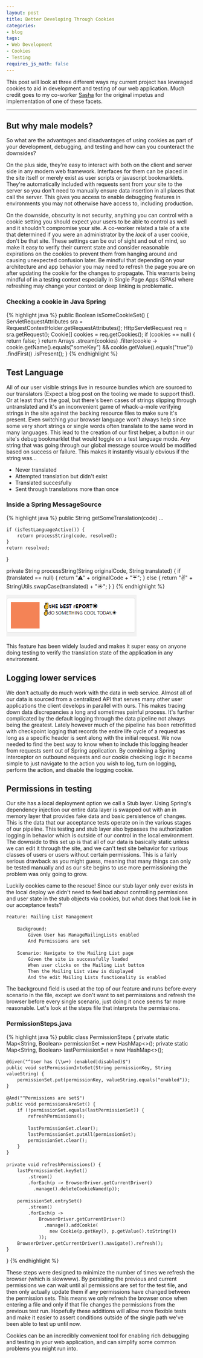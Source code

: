 ```yaml
---
layout: post
title: Better Developing Through Cookies
categories:
- blog
tags:
- Web Development
- Cookies
- Testing
requires_js_math: false
---
```


This post will look at three different ways my current project has leveraged cookies to aid in development and testing of our web application. Much credit goes to my co-worker [Sasha](https://arktronic.com) for the original impetus and implementation of one of these facets.

---

## But why male models?

So what are the advantages and disadvantages of using cookies as part of your development, debugging, and testing and how can you counteract the downsides?

On the plus side, they're easy to interact with both on the client and server side in any modern web framework. Interfaces for them can be placed in the site itself or merely exist as user scripts or javascript bookmarklets. They're automatically included with requests sent from your site to the server so you don't need to manually ensure data insertion in all places that call the server. This gives you access to enable debugging features in environments you may not otherwise have access to, including production.

On the downside, obscurity is not security, anything you can control with a cookie setting you should expect your users to be able to control as well and it shouldn't compromise your site. A co-worker related a tale of a site that determined if you were an administrator by the _lack_ of a user cookie, don't be that site. These settings can be out of sight and out of mind, so make it easy to verify their current state and consider reasonable expirations on the cookies to prevent them from hanging around and causing unexpected confusion later. Be mindful that depending on your architecture and app behavior you may need to refresh the page you are on after updating the cookie for the changes to propagate. This warrants being mindful of in a testing context especially in Single Page Apps (SPAs) where refreshing may change your context or deep linking is problematic.

### Checking a cookie in Java Spring

{% highlight java %}
public Boolean isSomeCookieSet() {
    ServletRequestAttributes sra = RequestContextHolder.getRequestAttributes();
    HttpServletRequest req = sra.getRequest();
    Cookie[] cookies = req.getCookies();
    if (cookies == null) {
        return false;
    }
    return Arrays
        .stream(cookies)
        .filter(cookie ->
          cookie.getName().equals("someKey")
          && cookie.getValue().equals("true"))
        .findFirst()
        .isPresent();
}
{% endhighlight %}

## Test Language

All of our user visible strings live in resource bundles which are sourced to our translators (Expect a blog post on the tooling we made to support this!). Or at least that's the goal, but there's been cases of strings slipping through untranslated and it's an inconvenient game of whack-a-mole verifying strings in the site against the backing resource files to make sure it's present. Even switching your browser language won't always help since some very short strings or single words often translate to the same word in many languages. This lead to the creation of our first helper, a button in our site's debug bookmarklet that would toggle on a test language mode. Any string that was going through our global message source would be modified based on success or failure. This makes it instantly visually obvious if the string was...

* Never translated
* Attempted translation but didn't exist
* Translated succesfully
* Sent through translations more than once

### Inside a Spring MessageSource
{% highlight java %}
public String getSomeTranslation(code)
    ...

    if (isTestLanguageActive()) {
        return processString(code, resolved);
    }
    return resolved;
}

private String processString(String originalCode, String translated) {
    if (translated == null) {
        return "⚠" + originalCode + "☔";
    } else {
        return "✌" + StringUtils.swapCase(translated) + "☀";
    }
}
{% endhighlight %}

![Test Language Sample](/assets/test-language.png)

This feature has been widely lauded and makes it super easy on anyone doing testing to verify the translation state of the application in any environment.

## Logging lower services

We don't actually do much work with the data in web service. Almost all of our data is sourced from a centralized API that serves many other user applications the client develops in parallel with ours. This makes tracing down data discrepancies a long and sometimes painful process. It's further complicated by the default logging through the data pipeline not always being the greatest. Lately however much of the pipeline has been retrofitted with checkpoint logging that records the entire life cycle of a request as long as a specific header is sent along with the initial request. We now needed to find the best way to know when to include this logging header from requests sent out of Spring application. By combining a Spring interceptor on outbound requests and our cookie checking logic it became simple to just navigate to the action you wish to log, turn on logging, perform the action, and disable the logging cookie.


## Permissions in testing

Our site has a local deployment option we call a Stub layer. Using Spring's dependency injection our entire data layer is swapped out with an in memory layer that provides fake data and basic persistence of changes. This is the data that our acceptance tests operate on in the various stages of our pipeline. This testing and stub layer also bypasses the authorization logging in behavior which is outside of our control in the local environment. The downside to this set up is that all of our data is basically static unless we can edit it through the site, and we can't test site behavior for various classes of users or users without certain permissions. This is a fairly serious drawback as you might guess, meaning that many things can only be tested manually and as our site begins to use more permissioning the problem was only going to grow.

Luckily cookies came to the rescue! Since our stub layer only ever exists in the local deploy we didn't need to feel bad about controlling permissions and user state in the stub objects via cookies, but what does that look like in our acceptance tests?

    Feature: Mailing List Management

        Background:
            Given User has ManageMailingLists enabled
            And Permissions are set

        Scenario: Navigate to the Mailing List page
            Given the site is successfully loaded
            When user clicks on the Mailing List button
            Then the Mailing List view is displayed
            And the edit Mailing Lists functionality is enabled

The background field is used at the top of our feature and runs before every scenario in the file, except we don't want to set permissions and refresh the browser before every single scenario, just doing it once seems far more reasonable. Let's look at the steps file that interprets the permissions.


### PermissionSteps.java

{% highlight java %}
public class PermissionSteps {
    private static Map<String, Boolean> permissionSet = new HashMap<>();
    private static Map<String, Boolean> lastPermissionSet = new HashMap<>();

    @Given("^User has (\\w+) (enabled|disabled)$")
    public void setPermissionIntoSet(String permissionKey, String valueString) {
        permissionSet.put(permissionKey, valueString.equals("enabled"));
    }

    @And("^Permissions are set$")
    public void permissionsAreSet() {
        if (!permissionSet.equals(lastPermissionSet)) {
            refreshPermissions();

            lastPermissionSet.clear();
            lastPermissionSet.putAll(permissionSet);
            permissionSet.clear();
        }
    }

    private void refreshPermissions() {
        lastPermissionSet.keySet()
            .stream()
            .forEach(p -> BrowserDriver.getCurrentDriver()
              .manage().deleteCookieNamed(p));

        permissionSet.entrySet()
            .stream()
            .forEach(p ->
                BrowserDriver.getCurrentDriver()
                  .manage().addCookie(
                    new Cookie(p.getKey(), p.getValue().toString())
                ));
        BrowserDriver.getCurrentDriver().navigate().refresh();
    }
}
{% endhighlight %}

These steps were designed to minimize the number of times we refresh the browser (which is slowwww). By persisting the previous and current permissions we can wait until all permissions are set for the test file, and then only actually update them if any permissions have changed between the permission sets. This means we only refresh the browser once when entering a file and only if that file changes the permissions from the previous test run. Hopefully these additions will allow more flexible tests and make it easier to assert conditions outside of the single path we've been able to test up until now.


Cookies can be an incredibly convenient tool for enabling rich debugging and testing in your web application, and can simplify some common problems you might run into.
